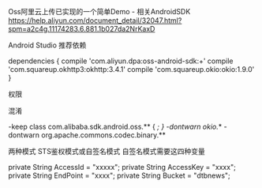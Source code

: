 Oss阿里云上传已实现的一个简单Demo - 
相关AndroidSDK https://help.aliyun.com/document_detail/32047.html?spm=a2c4g.11174283.6.881.1b027da2NrKaxD

Android Studio 推荐依赖 

dependencies {
    compile 'com.aliyun.dpa:oss-android-sdk:+'
    compile 'com.squareup.okhttp3:okhttp:3.4.1'
    compile 'com.squareup.okio:okio:1.9.0'
}

权限 

<uses-permission android:name="android.permission.INTERNET" />
<uses-permission android:name="android.permission.ACCESS_NETWORK_STATE" />
<uses-permission android:name="android.permission.ACCESS_WIFI_STATE" />
<uses-permission android:name="android.permission.WRITE_EXTERNAL_STORAGE" />
<uses-permission android:name="android.permission.MOUNT_UNMOUNT_FILESYSTEMS" />

混淆

-keep class com.alibaba.sdk.android.oss.** { *; }
-dontwarn okio.**
-dontwarn org.apache.commons.codec.binary.**

两种模式 STS鉴权模式或自签名模式
自签名模式需要这四种变量

private String AccessId = "xxxxx";
private String AccessKey = "xxxx";
private String EndPoint = "xxxx";
private String Bucket = "dtbnews";
